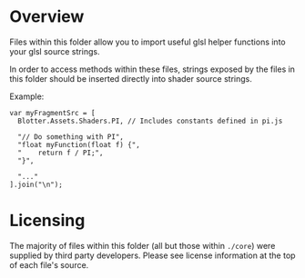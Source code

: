 # Overview
Files within this folder allow you to import useful glsl helper functions into your glsl source strings.

In order to access methods within these files, strings exposed by the files in this folder should be inserted directly into shader source strings.

Example:

```
var myFragmentSrc = [
  Blotter.Assets.Shaders.PI, // Includes constants defined in pi.js

  "// Do something with PI",
  "float myFunction(float f) {",
  "    return f / PI;",
  "}",

  "..."
].join("\n");
```

# Licensing
The majority of files within this folder (all but those within `./core`) were supplied by third party developers. Please see license information at the top of each file's source.
